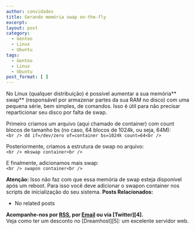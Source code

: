 ```yaml
---
author: convidados
title: Gerando memória swap on-the-fly
excerpt:
layout: post
category:
  - Gentoo
  - Linux
  - Ubuntu
tags:
  - Gentoo
  - Linux
  - Ubuntu
post_format: [ ]
---
```

No Linux (qualquer distribuição) é possível aumentar a sua memória** swap** (responsável por armazenar partes da sua RAM no disco) com uma pequena série, bem simples, de comandos. Isso é útil para não precisar reparticionar seu disco por falta de swap.

Primeiro criamos um arquivo (aqui chamado de container) com count blocos de tamanho bs (no caso, 64 blocos de 1024k, ou seja, 64M):  
`<br />
dd if=/dev/zero of=container bs=1024k count=64<br />
`

Posteriormente, criamos a estrutura de swap no arquivo:  
`<br />
mkswap container<br />
`

E finalmente, adicionamos mais swap:  
`<br />
swapon container<br />
`

**Atenção:** Isso não faz com que essa memória de swap esteja disponível após um reboot. Para isso você deve adicionar o swapon container nos scripts de inicialização do seu sistema. 
**Posts Relacionados:** 
*   No related posts









**Acompanhe-nos por [ RSS][2], por [Email][3] ou via [Twitter][4].**  
Veja como ter um desconto no [Dreamhost][5]: um excelente servidor web.

 [1]: https://twitter.com/share
 [2]: http://feeds.feedburner.com/VidaGeek
 [3]: http://feedburner.google.com/fb/a/mailverify?uri=VidaGeek&loc=pt_BR


